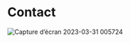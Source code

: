 # Contact
![Capture d’écran 2023-03-31 005724](https://user-images.githubusercontent.com/124211043/228990210-b5b45cb2-e265-43aa-865f-789c4d9f976f.png)
